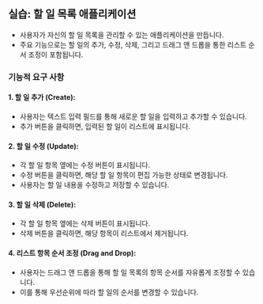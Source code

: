 ## 실습: 할 일 목록 애플리케이션
* 사용자가 자신의 할 일 목록을 관리할 수 있는 애플리케이션을 만듭니다.
* 주요 기능으로는 할 일의 추가, 수정, 삭제, 그리고 드래그 앤 드롭을 통한 리스트 순서 조정이 포함됩니다.

### 기능적 요구 사항
#### 1. 할 일 추가 (Create):
* 사용자는 텍스트 입력 필드를 통해 새로운 할 일을 입력하고 추가할 수 있습니다.
* 추가 버튼을 클릭하면, 입력된 할 일이 리스트에 표시됩니다.

#### 2. 할 일 수정 (Update):
* 각 할 일 항목 옆에는 수정 버튼이 표시됩니다.
* 수정 버튼을 클릭하면, 해당 할 일 항목이 편집 가능한 상태로 변경됩니다.
* 사용자는 할 일 내용을 수정하고 저장할 수 있습니다.

#### 3. 할 일 삭제 (Delete):
* 각 할 일 항목 옆에는 삭제 버튼이 표시됩니다.
* 삭제 버튼을 클릭하면, 해당 항목이 리스트에서 제거됩니다.

#### 4. 리스트 항목 순서 조정 (Drag and Drop):

* 사용자는 드래그 앤 드롭을 통해 할 일 목록의 항목 순서를 자유롭게 조정할 수 있습니다.
* 이를 통해 우선순위에 따라 할 일의 순서를 변경할 수 있습니다.